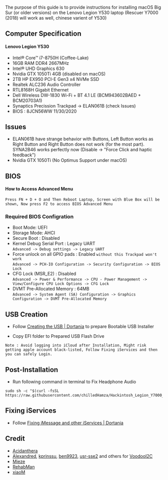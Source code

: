 The purpose of this guide is to provide instructions for installing macOS Big Sur (or older versions) on the Lenovo Legion Y530 laptop (Rescuer Y7000 (2018) will work as well, chinese varient of Y530)


## Computer Specification

#### Lenovo Legion Y530

- Intel® Core™ i7-8750H (Coffee-Lake)
- 16GB RAM DDR4 2667MHz
- Intel® UHD Graphics 630
- Nvidia GTX 1050Ti 4GB (disabled on macOS)
- 2TB HP EX950 PCI-E Gen3 x4 NVMe SSD
- Realtek ALC236 Audio Controller
- RTL8168H Gigabit Ethernet
- Dell Wireless DW-1830 Wi-Fi + BT 4.1 LE (BCM943602BAED + BCM20703A1)
- Synaptics Precission Trackpad -> ELAN061B (check Issues) 
- BIOS : 8JCN56WW 11/30/2020

## Issues
- ELAN061B have strange behavior with Buttons, Left Button works as Right Button and Right Button does not work (for the most part). SYNA2B46 works perfectly now (Disable -> "Force Click and haptic feedback")
- Nvidia GTX 1050Ti (No Optimus Support under macOS)

## BIOS
#### How to Access Advanced Menu
`Press FN + D + O and Then Reboot Laptop, Screen with Blue Box will be shown, Now press F2 to access BIOS Advanced Menu`

### Required BIOS Configration

- Boot Mode: UEFI
- Storage Mode: AHCI
- Secure Boot : Disabled
- Kernel Debug Serial Port : Legacy UART \
 `Advanced -> Debug settings -> Legacy UART`
- Force unlock on all GPIO pads : Enabled `without this Trackpad won't work` \
`Advanced -> PCH-IO Configuration -> Security Configuration -> BIOS Lock`
- CFG Lock (MSR_E2) : Disabled \
`Advanced -> Power & Performance -> CPU - Power Management -> View/Configure CPU Lock Options -> CFG Lock`
- DVMT Pre-Allocated Memory : 64MB \
`Advanced -> System Agent (SA) Configuration -> Graphics Configuration -> DVMT Pre-Allocated Memory`

## USB Creation

- Follow [Creating the USB | Dortania](https://dortania.github.io/OpenCore-Install-Guide/installer-guide/) to prepare Bootable USB Installer

- Copy EFI folder to Prepared USB Flash Drive

```
Note : Avoid logging into iCloud after Installation, Might risk getting apple account black-listed, Follow Fixing iServices and then you can safely Login.
```
## Post-Installation
- Run following command in terminal to Fix Headphone Audio
```
sudo sh -c "$(curl -fsSL https://raw.githubusercontent.com/chilledHamza/Hackintosh_Legion_Y7000_2018/main/AudioFix.sh)"
```

## Fixing iServices
- Follow [Fixing iMessage and other iServices | Dortania](https://dortania.github.io/OpenCore-Post-Install/universal/iservices.html)

## Credit
- [Acidanthera](https://github.com/acidanthera)
- [Alexandred](https://github.com/alexandred), [kprinssu](https://github.com/kprinssu), [ben9923](https://github.com/ben9923), [usr-sse2](https://github.com/usr-sse2) and others for [VoodooI2C](https://github.com/VoodooI2C/VoodooI2C)
- [Mieze](https://github.com/Mieze)
- [RehabMan](https://github.com/RehabMan)
- [xiaoM](https://github.com/xiaoMGitHub)
